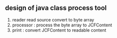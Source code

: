 
## design of java class process tool

1. reader  read source convert to byte array
2. processor : process the byte array to JCFContent
3. print : convert JCFContent to readable content

